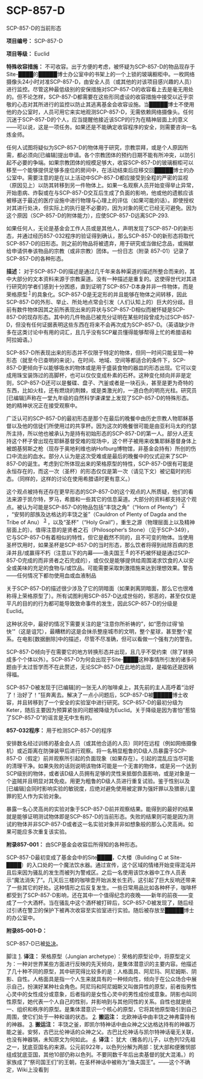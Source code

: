 # SCP-857-D
                        



SCP-857-D的当前形态



**项目编号：** SCP-857-D

**项目等级：** Euclid

**特殊收容措施：** 不可收容。出于方便的考虑，被怀疑为SCP-857-D的物品现存于Site-████的█████博士办公室中的书架上的一个上锁的玻璃橱柜中。一枚网络摄像头24小时对准SCP-857-D，由安全人员（或其他的对该项目感兴趣的人员）进行监控。尽管这种最低级别的安保措施对SCP-857-D的收容看上去是毫无用处的。但不论怎样，SCP-857-D都需要在这些形同虚设的收容措施中接受以近乎崇敬的心态对其所进行的监控以防止其逃离基金会收容设施。当█████博士不使用他的办公室时，人员可用它来实地观测SCP-857-D，无需依赖网络摄像头。任何沉迷于SCP-857-D的个人，应当提醒他接近该SCP的行为在精神层面上的意义——可以说，这是一项任务。如果还是不能确定收容程序的安全，则需要咨询一名炼金师。

任何人试图将疑似为SCP-857-D的物体用于研究，宗教崇拜，或是个人原因所需，都必须向[已编辑]提出申请。各个宗教团体的预约日期不能有所冲突，以防引起不必要的争端。如果宗教团体的规模足够大，收容SCP-857-D的玻璃橱柜可以移至一个能够提供足够多座位的房间中，在活动结束后应移交回█████博士的办公室中。需要注意的是在以上活动中SCP-857-D都应接受到全程的严密的监视（原因见上）以防其转移到另一件物体上。如果一名观察人员开始变得举止异常，开始患病、炸裂或在与SCP-857-D交互后生成了负面的影响，他或他的遗骸应该被移送于最近的医疗设施中进行物理与心理上的评估（如果可能的话）。即使授权对其进行处决，但实际上的执行是不必要的，因为对象的死亡已经无可避免。因为这个原因（SCP-857-D的附体能力），应使SCP-857-D远离SCP-293.

如果任何人，无论是基金会工作人员或是其他人，声明发现了SCP-857-D的新形态，并通过经历857-032程序的验证得到确认，那么SCP-857-D的新形态将取代SCP-857-D的旧形态。则之前的物品将被遗弃，用于研究或当做纪念品，或捐献给申请供奉该物品的宗教（或非宗教）团体。一份日志（附录 857-01）记录了SCP-857-D的各种形态。

**描述：** 对于SCP-857-D的描述是通过几千年来各种渠道的描述所整合而来的，其中大部分的文本资料来源于宗教渠道。没有一种描述是重复的。这使得世代对其进行研究的学者们感到十分困惑，直到证明了SCP-857-D本身并非一件物体，而是荣格原型<sup class='footnoteref'>
 <a shape='rect' class='footnoteref' id='footnoteref-1' href='javascript:;' onclick='WIKIDOT.page.utils.scrollToReference(&apos;footnote-1&apos;)'>1</a>
</sup>的具象化。SCP-857-D是无定形的并且能够在物体之间转移，因此SCP-857-D的外形、举止、所处地点常会引发（人们认知上的）巨大的分歧。目前有数件物体因其之前所表现出来的异状与SCP-857-D相似而被怀疑是SCP-857-D的现存形态。其中的几件物品已被充分证明在某些时段曾成为过SCP-857-D，但没有任何证据表明这些东西在将来不会再次成为SCP-857-D。（英语缺少许多在这类讨论中有用的词汇，且几乎没有SCP雇员懂得能够帮得上忙的希腊语和阿拉姆语。）

SCP-857-D所表现出来的形态并不仅限于特定的物体，但同一时间只能呈现一种形态（就至今已查明的来说）。在时间、地域、空间等都适合的条件下，SCP-857-D更倾向于以能够吸水的物体或是用于盛装食物的器皿的形态出现。它可以变成用珠宝装饰过的高脚杯，也可以仅仅变成朴素的石杯。这种变化倾向并非是定则，SCP-857-D还可以是餐碟、盘子、汽釜或者是一块石头，甚至是更为奇特的东西，比如火柱，还有燃烧的荆棘，或是类激光的，一道白色的明亮光柱。研究员[已编辑]声称在一堂九年级的自然科学课课堂上发现了SCP-857-D的特殊形态。她的精神状况正在接受观察中。

广泛认可的SCP-857-D的最初形态是那个在最后的晚餐中由历史宗教人物耶稣基督以及他的信徒们所使用过的共享杯。因为这次的晚餐很可能是由亚利马太的约瑟所主持，所以他也被承认为是持有初始形态的SCP-857-D的第一人。部分人还支持这个杯子曾出现在耶稣基督受难的现场中，这个杯子被用来收集耶稣基督身体上被朗基努斯之枪（现存于奥地利维也纳Hofburg博物馆，非基金会持有）所创的伤口中流出的血水。部分人认为是这次受难或是最后的晚餐中的仪式迎来了SCP-857-D的诞生。考虑到它所体现出来的荣格原型的特性，SCP-857-D很有可能是永恒存在的，而这一次（圣杯）的形态仅仅是第一次（请见下文）被记载时的形态。（同样的，这样的讨论在使用希腊语时更有意义。）

这个观点被持有还存在更早形态的SCP-857-D的这个观点的人所质疑，他们的看法来源于凯尔特，罗马，希腊和一些其它的信息渠道。大部分的资料都支持这个观点。被认为可能是SCP-857-D的物品包括“丰饶之角”（“Horn of Plenty”）<sup class='footnoteref'>
 <a shape='rect' class='footnoteref' id='footnoteref-2' href='javascript:;' onclick='WIKIDOT.page.utils.scrollToReference(&apos;footnote-2&apos;)'>2</a>
</sup>，“安努的部族及达格达的丰饶之釜”（Cauldron of Plenty of Dagda and the Tribe of Anu）<sup class='footnoteref'>
 <a shape='rect' class='footnoteref' id='footnoteref-3' href='javascript:;' onclick='WIKIDOT.page.utils.scrollToReference(&apos;footnote-3&apos;)'>3</a>
</sup>，以及“圣杯”（“Holy Grail”），重生之源（物理层面上以及精神层面上的）。值得注意的是贤者之石（Philosopher‘s Stone）（见于SCP-349），它与SCP-857-D有着相似的特性，但它是截然不同的，且不可变的物体。当使用圣杯饮用时，如果圣杯是SCP-857-D的当时形态，那么饮者将得到祛除百病的恩泽并且/或赢得不朽（注意以下的内幕——渔夫国王<sup class='footnoteref'>
 <a shape='rect' class='footnoteref' id='footnoteref-4' href='javascript:;' onclick='WIKIDOT.page.utils.scrollToReference(&apos;footnote-4&apos;)'>4</a>
</sup>的不朽被怀疑是通过SCP-857-D完成的而非贤者之石完成的），或仅仅是能够提供给周围渴求饮食的人以安全或美味的充足的食物与/或饮品。可能需要采取刺激措施来达到理想效果。警告——任何情况下都勿使用血或血液制品

关于SCP-857-D的描述很少涉及了它的阴暗面（如果剥离阴暗面，那么它也很难称得上荣格原型了）。所有试图利用SCP-857-D达成世俗的，邪恶的，甚至仅仅是平凡的目的的行为都可能导致致命事件的发生，因此SCP-857-D的分级是Euclid。

这种状况中，最好的情况下需要关注的是“注意你所祈祷的”，如“愿你过得‘愉快’”（这是诅咒），最糟糕的这是会抹杀整座城市的文明，整个星球，甚至整个星系。在电影[数据删除]中的描述，尽管不尽准确，但可以看做一个强有力的警告。

SCP-857-D倾向于在需要它的地方转换形态并出现，且几乎不受约束（除了转换成多个个体以外）。SCP-857-D为何会出现于Site-████这种事情所引发的诸多问题由于太过哲学而不在此赘述，无论SCP-857-D在此地的出现，是福佑还是因祸得福。

SCP-857-D被发现于[已编辑]的一张无人的咖啡桌上，其先前的主人高呼着“治好了！治好了！”狂奔离去。解决了一点小问题后，SCP-857-D被█████博士收容，并且转移到了一个安全的实验室中进行研究。SCP-857-D的最初分级为Keter，随后主要因为预算紧张的问题被降级为Euclid。关于降级是因为害怕“惹恼了SCP-857-D”的谣言是无中生有的。

**857-032程序：** 用于检测SCP-857-D的程序

安排数名经过训练的基金会人员（或其他合适的人员）同时在远程（例如网络摄像机）或近距离在防弹装甲后进行观察。将一名稍显粗鲁的D级人员暴露于SCP-857-D（假定）前并观察所引起的负面现象（如果存在）。引起的混乱应当尽可能的清理干净。如果失败的话则说明该物体可能是一个无害的物体，或是另一个达到SCP级别的物体，或者该D级人员拥有足够的灵性来抵御负面影响，或是对象是一个盗贼并且明显对其免疫。用更为粗鲁的D级人员进行重复试验。鉴于性别以及[已编辑]会同时影响实验的敏锐度，应绝对避免使用被定罪为强奸罪以及猥亵儿童罪的犯人作为实验对象。

暴露一名心灵高尚的实验对象于SCP-857-D前并观察结果。能得到的最好的结果就是能够证明测试物体即是SCP-857-D的当前形态。失败的结果则可能是因为测试的物体并非SCP-857-D或者这一名实验对象并非如想象般的那么心灵高尚。如果可能应多次重复该实验。

**附录857-001：** 由SCP基金会收容后所得知的各种形态。

SCP-857-D最初变成了基金会中的Site████，C大楼（Buliding C at Site-████）的入口处的一个魔法饮水器。通过宣传，这个区域的情绪开始变得混沌并且后来因为骚乱的发生而被列为警戒区。之后一名使用该饮水器中工作人员表示“魔法消失了”。几天后三楼的咖啡壶开始派发长生药，这引起了巨大反响还带来了一些其它的好处。这种情形之后反复发生。一些日常用品比如各种杯子，咖啡杯都受到了SCP-857-D影响，还在其中一个值得纪念的夜晚——新年的前夜——变成了一个大酒杯。当在骚乱中这个酒杯被打碎后，SCP-857-D被发现了，随后经过引诱在警卫的保护下被再次收容至实验室进行实验。随后被存放至█████博士的办公室中。

**附录85-001-D：** 

SCP-857-D已被[处决](//scp-wiki-cn.wikidot.com/scp-857-d)。


脚注
<a shape='rect' href='javascript:;' onclick='WIKIDOT.page.utils.scrollToReference(&apos;footnoteref-1&apos;)'>1</a>. **译注：**  荣格原型（Jungian archetype）：荣格的原型论中，将原型定义为：一种对世界某些方面进行反映的先天倾向，是集体潜意识的主要内容。他描述了几十种不同的原型，其中研究得比较多的是：人格面具、阿尼玛、阿尼姆斯、阴影、自性。人格面具是指一个人生来就具有的一种倾向性，倾向于在公众场合中展示自己，扮演好某种社会角色。阿尼玛和阿尼姆斯又叫做异性的原型，前者指男性心灵中的女性成分或意象，后者指的是女性心灵中的男性成份或意象。阴影也叫同性原型，她代表一个人自己的性别，并影响到与其他同性的关系。自性也就是统一、组织和秩序的原型。是集体潜意识一个核心的原型，它将其他原型吸引到自己周围，使它们处于一种和谐的状态。
<a shape='rect' href='javascript:;' onclick='WIKIDOT.page.utils.scrollToReference(&apos;footnoteref-2&apos;)'>2</a>. **搬运注：** 北欧神话中由丰饶之神弗雷持有的神器。
<a shape='rect' href='javascript:;' onclick='WIKIDOT.page.utils.scrollToReference(&apos;footnoteref-3&apos;)'>3</a>. **搬运注：** 丰饶之釜，即凯尔特神话中由众神之父达格达持有的神器万能之釜。安努，古巴比伦神话的众神之父。古巴比伦神话与凯尔特神话毫无关联，也没有神器锅，未知原文为何如此。
<a shape='rect' href='javascript:;' onclick='WIKIDOT.page.utils.scrollToReference(&apos;footnoteref-4&apos;)'>4</a>. **译注：** 犹大（雅各的儿子，以色列12先祖之一，犹底亚国名的来源。公元前922年，以色列分解为两部：犹大部和便雅悯部组成犹底亚国，其他10部仍称以色列。不要同数千年后出卖基督的犹大混淆。）的家族成了“祭司国王们”的王朝，在圣杯神话中被称为“渔夫国王”。——这个不确定，Wiki上没看到


                    